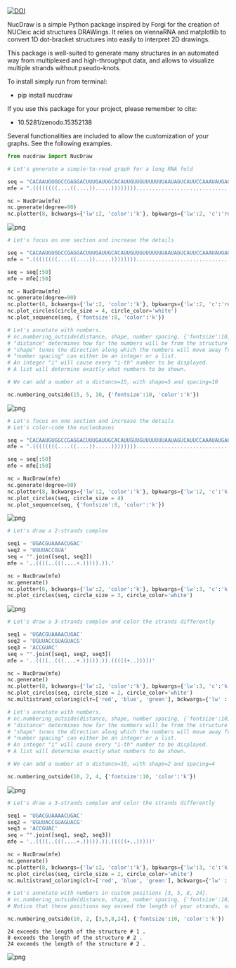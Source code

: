 [![DOI](https://zenodo.org/badge/978270786.svg)](https://doi.org/10.5281/zenodo.15351035)

NucDraw is a simple Python package inspired by Forgi for the creation of NUCleic acid structures DRAWings.
It relies on viennaRNA and matplotlib to convert 1D dot-bracket structures into easily to interpret 2D drawings.

This package is well-suited to generate many structures in an automated way from multiplexed and high-throughput data, and allows to visualize multiple strands without pseudo-knots.

To install simply run from terminal:
- pip install nucdraw

If you use this package for your project, please remember to cite:
- 10.5281/zenodo.15352138

Several functionalities are included to allow the customization of your graphs.
See the following examples.


```python
from nucdraw import NucDraw
```


```python
# Let's generate a simple-to-read graph for a long RNA fold

seq = "CACAAUGUGGCCGAGGACUUUGAUUGCACAUUGUUGUUUUUUUAAUAGUCAUUCCAAAUAUGAGAUGCGUUGUUACAGGAAGUCCCUUGCCAUCCUAAAAGCCACCCCACUUCUCUCUAAGGAGAAUGGCCCAGUCCUCUCCCAAGUCCACACAGGGGAGGUGAUAGCAUUGCUUUCGUGUAAAUUAUGUAAUGCAAAAUUUUUUUAAUCUUCGCCUUAAUACUUUUUUAUUUUGUUUUAUUUUGAAUGAUGAGCCUUCGUGCCCCCCCUUCCCCCUUUUUUGUCCCCCAACUUGAGAUG"
mfe = ".((((((((....((....)).....)))))))).......................................((((..(((............................((((((....))))))...........((((((............))))))............)))..))))......................................................................................................................"

nc = NucDraw(mfe)
nc.generate(degree=90)
nc.plotter(8, bckwargs={'lw':2, 'color':'k'}, bpkwargs={'lw':2, 'c':'red'}, scwargs={'s':10, 'c':'k'})
```


    
![png](README_files/README_2_0.png)
    



```python
# Let's focus on one section and increase the details

seq = "CACAAUGUGGCCGAGGACUUUGAUUGCACAUUGUUGUUUUUUUAAUAGUCAUUCCAAAUAUGAGAUGCGUUGUUACAGGAAGUCCCUUGCCAUCCUAAAAGCCACCCCACUUCUCUCUAAGGAGAAUGGCCCAGUCCUCUCCCAAGUCCACACAGGGGAGGUGAUAGCAUUGCUUUCGUGUAAAUUAUGUAAUGCAAAAUUUUUUUAAUCUUCGCCUUAAUACUUUUUUAUUUUGUUUUAUUUUGAAUGAUGAGCCUUCGUGCCCCCCCUUCCCCCUUUUUUGUCCCCCAACUUGAGAUG"
mfe = ".((((((((....((....)).....)))))))).......................................((((..(((............................((((((....))))))...........((((((............))))))............)))..))))......................................................................................................................"

seq = seq[:50]
mfe = mfe[:50]

nc = NucDraw(mfe)
nc.generate(degree=90)
nc.plotter(8, bckwargs={'lw':2, 'color':'k'}, bpkwargs={'lw':2, 'c':'red'}, scwargs={'s':10, 'c':'k'})
nc.plot_circles(circle_size = 4, circle_color='white')
nc.plot_sequence(seq, {'fontsize':8, 'color':'k'})

# Let's annotate with numbers.
# nc.numbering_outside(distance, shape, number spacing, {'fontsize':10, 'color':'k'})
# "distance" determines how far the numbers will be from the structure
# "shape" tunes the direction along which the numbers will move away from the structure
# "number spacing" can either be an integer or a list.
# An integer "i" will cause every "i-th" number to be displayed.
# A list will determine exactly what numbers to be shown.

# We can add a number at a distance=15, with shape=5 and spacing=10

nc.numbering_outside(15, 5, 10, {'fontsize':10, 'color':'k'})

```


    
![png](README_files/README_3_0.png)
    



```python
# Let's focus on one section and increase the details
# Let's color-code the nucleobases

seq = "CACAAUGUGGCCGAGGACUUUGAUUGCACAUUGUUGUUUUUUUAAUAGUCAUUCCAAAUAUGAGAUGCGUUGUUACAGGAAGUCCCUUGCCAUCCUAAAAGCCACCCCACUUCUCUCUAAGGAGAAUGGCCCAGUCCUCUCCCAAGUCCACACAGGGGAGGUGAUAGCAUUGCUUUCGUGUAAAUUAUGUAAUGCAAAAUUUUUUUAAUCUUCGCCUUAAUACUUUUUUAUUUUGUUUUAUUUUGAAUGAUGAGCCUUCGUGCCCCCCCUUCCCCCUUUUUUGUCCCCCAACUUGAGAUG"
mfe = ".((((((((....((....)).....)))))))).......................................((((..(((............................((((((....))))))...........((((((............))))))............)))..))))......................................................................................................................"

seq = seq[:50]
mfe = mfe[:50]

nc = NucDraw(mfe)
nc.generate(degree=90)
nc.plotter(8, bckwargs={'lw':2, 'color':'k'}, bpkwargs={'lw':2, 'c':'k'}, scwargs={'s':10, 'c':'k'})
nc.plot_circles(seq, circle_size = 4)
nc.plot_sequence(seq, {'fontsize':8, 'color':'k'})
```


    
![png](README_files/README_4_0.png)
    



```python
# Let's draw a 2-strands complex

seq1 = 'UGACGUAAAACUGAC'
seq2 = 'UGUUACCGUA'
seq = "".join([seq1, seq2])
mfe = '..((((..(((....+.))))).)).'

nc = NucDraw(mfe)
nc.generate()
nc.plotter(6, bckwargs={'lw':2, 'color':'k'}, bpkwargs={'lw':3, 'c':'k'}, scwargs={'s':10, 'c':'k'})
nc.plot_circles(seq, circle_size = 3, circle_color='white')
```


    
![png](README_files/README_5_0.png)
    



```python
# Let's draw a 3-strands complex and color the strands differently

seq1 = 'UGACGUAAAACUGAC'
seq2 = 'UGUUACCGUAGUACG'
seq3 = 'ACCGUAC'
seq = "".join([seq1, seq2, seq3])
mfe = '..((((..(((....+.))))).)).(((((+..)))))'

nc = NucDraw(mfe)
nc.generate()
nc.plotter(8, bckwargs={'lw':2, 'color':'k'}, bpkwargs={'lw':3, 'c':'k'}, scwargs={'s':10, 'c':'k'})
nc.plot_circles(seq, circle_size = 2, circle_color='white')
nc.multistrand_coloring(clr=['red', 'blue', 'green'], bckwargs={'lw' : 3})

# Let's annotate with numbers.
# nc.numbering_outside(distance, shape, number spacing, {'fontsize':10, 'color':'k'})
# "distance" determines how far the numbers will be from the structure
# "shape" tunes the direction along which the numbers will move away from the structure
# "number spacing" can either be an integer or a list.
# An integer "i" will cause every "i-th" number to be displayed.
# A list will determine exactly what numbers to be shown.

# We can add a number at a distance=10, with shape=2 and spacing=4

nc.numbering_outside(10, 2, 4, {'fontsize':10, 'color':'k'})
```


    
![png](README_files/README_6_0.png)
    



```python
# Let's draw a 3-strands complex and color the strands differently

seq1 = 'UGACGUAAAACUGAC'
seq2 = 'UGUUACCGUAGUACG'
seq3 = 'ACCGUAC'
seq = "".join([seq1, seq2, seq3])
mfe = '..((((..(((....+.))))).)).(((((+..)))))'

nc = NucDraw(mfe)
nc.generate()
nc.plotter(8, bckwargs={'lw':2, 'color':'k'}, bpkwargs={'lw':3, 'c':'k'}, scwargs={'s':10, 'c':'k'})
nc.plot_circles(seq, circle_size = 2, circle_color='white')
nc.multistrand_coloring(clr=['red', 'blue', 'green'], bckwargs={'lw' : 3})

# Let's annotate with numbers in custom positions [3, 5, 8, 24].
# nc.numbering_outside(distance, shape, number spacing, {'fontsize':10, 'color':'k'})
# Notice that these positions may exceed the length of your strands, so message is thrown at the user.

nc.numbering_outside(10, 2, [3,5,8,24], {'fontsize':10, 'color':'k'})
```

    24 exceeds the length of the structure # 1 .
    8 exceeds the length of the structure # 2 .
    24 exceeds the length of the structure # 2 .



    
![png](README_files/README_7_1.png)
    



```python

```
